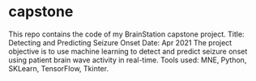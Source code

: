# capstone
This repo contains the code of my BrainStation capstone project.
Title: Detecting and Predicting Seizure Onset
Date: Apr 2021
The project objective is to use machine learning to detect and predict seizure onset using patient brain wave activity in real-time.
Tools used: MNE, Python, SKLearn, TensorFlow, Tkinter.
